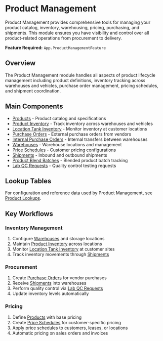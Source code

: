 # Product Management

Product Management provides comprehensive tools for managing your product catalog, inventory, warehousing, pricing, purchasing, and shipments. This module ensures you have visibility and control over all product-related operations from procurement to delivery.

**Feature Required:** `App.ProductManagementFeature`

## Overview

The Product Management module handles all aspects of product lifecycle management including product definitions, inventory tracking across warehouses and vehicles, purchase order management, pricing schedules, and shipment coordination.

## Main Components

* [Products](Products.md) - Product catalog and specifications
* [Product Inventory](ProductInventory.md) - Track inventory across warehouses and vehicles
* [Location Tank Inventory](LocationTankInventory.md) - Monitor inventory at customer locations
* [Purchase Orders](PurchaseOrders.md) - External purchase orders from vendors
* [Internal Purchase Orders](InternalPurchaseOrders.md) - Internal transfers between warehouses
* [Warehouses](Warehouses.md) - Warehouse locations and management
* [Price Schedules](PriceSchedules.md) - Customer pricing configurations
* [Shipments](Shipments.md) - Inbound and outbound shipments
* [Product Blend Batches](ProductBlendBatchs.md) - Blended product batch tracking
* [Lab QC Requests](LabQCRequests.md) - Quality control testing requests

## Lookup Tables

For configuration and reference data used by Product Management, see [Product Lookups](Lookups.md).

## Key Workflows

### Inventory Management
1. Configure [Warehouses](Warehouses.md) and storage locations
2. Maintain [Product Inventory](ProductInventory.md) across locations
3. Monitor [Location Tank Inventory](LocationTankInventory.md) at customer sites
4. Track inventory movements through [Shipments](Shipments.md)

### Procurement
1. Create [Purchase Orders](PurchaseOrders.md) for vendor purchases
2. Receive [Shipments](Shipments.md) into warehouses
3. Perform quality control via [Lab QC Requests](LabQCRequests.md)
4. Update inventory levels automatically

### Pricing
1. Define [Products](Products.md) with base pricing
2. Create [Price Schedules](PriceSchedules.md) for customer-specific pricing
3. Apply price schedules to customers, leases, or locations
4. Automatic pricing on sales orders and invoices

